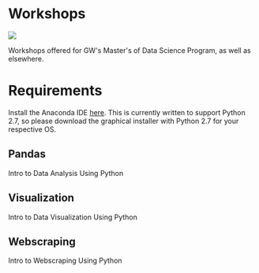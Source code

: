 # Workshops

![](https://creativeservices.gwu.edu/sites/creativeservices.gwu.edu/files/image/gw_atx_4cp_pos.png)

Workshops offered for GW's Master's of Data Science Program, as well as elsewhere.

# Requirements

Install the Anaconda IDE [here](continuum.io/downloads). This is currently written to support Python 2.7, so please download the graphical installer with Python 2.7 for your respective OS.


## Pandas

Intro to Data Analysis Using Python

## Visualization

Intro to Data Visualization Using Python

## Webscraping

Intro to Webscraping Using Python